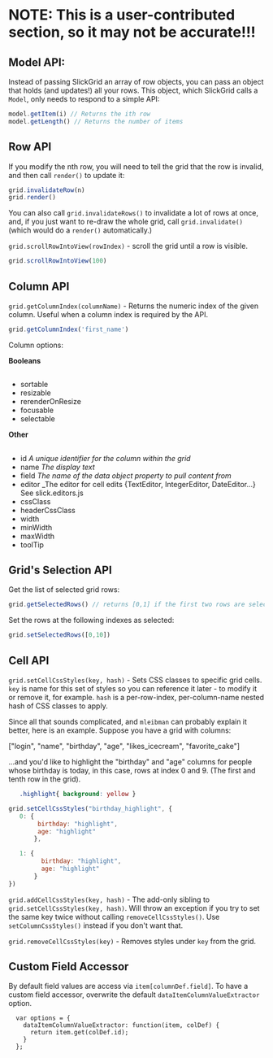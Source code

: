 # NOTE:  This is a user-contributed section, so it may not be accurate!!!


## Model API:

Instead of passing SlickGrid an array of row objects, you can pass an object that holds (and updates!) all your rows. This object, which SlickGrid calls a `Model`, only needs to respond to a simple API:

```javascript
model.getItem(i) // Returns the ith row
model.getLength() // Returns the number of items
```

## Row API

If you modify the nth row, you will need to tell the grid that the row is invalid, and then call `render()` to update it:

```javascript
grid.invalidateRow(n)
grid.render()
```

You can also call `grid.invalidateRows()` to invalidate a lot of rows at once, and, if you just want to re-draw the whole grid, call `grid.invalidate()` (which would do a `render()` automatically.)


`grid.scrollRowIntoView(rowIndex)` - scroll the grid until a row is visible.
```javascript
grid.scrollRowIntoView(100)
```

## Column API

`grid.getColumnIndex(columnName)` - Returns the numeric index of the given column. Useful when a column index is required by the API.

```javascript
grid.getColumnIndex('first_name')
```
Column options:


**Booleans**


##
* sortable
* resizable
* rerenderOnResize
* focusable
* selectable


**Other**

##
* id _A unique identifier for the column within the grid_
* name _The display text_
* field _The name of the data object property to pull content from_
* editor _The editor for cell edits {TextEditor, IntegerEditor, DateEditor...} See slick.editors.js
* cssClass 
* headerCssClass
* width
* minWidth
* maxWidth
* toolTip

## Grid's Selection API

Get the list of selected grid rows:
```javascript
grid.getSelectedRows() // returns [0,1] if the first two rows are selected.
```

Set the rows at the following indexes as selected:
```javascript
grid.setSelectedRows([0,10])
```


## Cell API

`grid.setCellCssStyles(key, hash)` - Sets CSS classes to specific grid cells. `key` is name for this set of styles so you can reference it later - to modify it or remove it, for example. `hash` is a per-row-index, per-column-name nested hash of CSS classes to apply.

Since all that sounds complicated, and `mleibman` can probably explain it better, here is an example.
Suppose you have a grid with columns:

["login", "name", "birthday", "age", "likes_icecream", "favorite_cake"]

...and you'd like to highlight the "birthday" and "age" columns for people whose birthday is today, in this case, rows at index 0 and 9. (The first and tenth row in the grid).

```css
   .highlight{ background: yellow } 
```

```javascript
grid.setCellCssStyles("birthday_highlight", {
   0: {
        birthday: "highlight", 
        age: "highlight" 
       },

   1: {
         birthday: "highlight",
         age: "highlight"
       }
})
```

`grid.addCellCssStyles(key, hash)` - The add-only sibling to `grid.setCellCssStyles(key, hash)`. Will throw an exception if you try to set the same key twice without calling `removeCellCssStyles()`. Use `setColumnCssStyles()` instead if you don't want that.

`grid.removeCellCssStyles(key)` - Removes styles under `key` from the grid.

## Custom Field Accessor
By default field values are access via `item[columnDef.field]`. To have a custom field accessor, overwrite the default `dataItemColumnValueExtractor` option.

```
  var options = {
	dataItemColumnValueExtractor: function(item, colDef) {
	  return item.get(colDef.id);
	}
  };
```